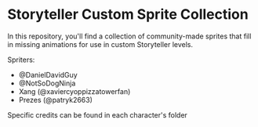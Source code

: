 # Storyteller Custom Sprite Collection
In this repository, you'll find a collection of community-made sprites that fill in missing animations for use in custom Storyteller levels.

Spriters:
- @DanielDavidGuy
- @NotSoDogNinja
- Xang (@xaviercyoppizzatowerfan)
- Prezes (@patryk2663)
  
Specific credits can be found in each character's folder
